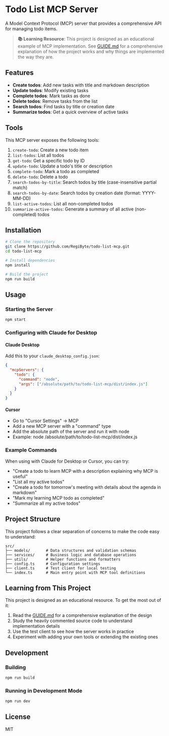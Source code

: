 # Todo List MCP Server

A Model Context Protocol (MCP) server that provides a comprehensive API for managing todo items.

> **📚 Learning Resource**: This project is designed as an educational example of MCP implementation. See [GUIDE.md](GUIDE.md) for a comprehensive explanation of how the project works and why things are implemented the way they are.

## Features

- **Create todos**: Add new tasks with title and markdown description
- **Update todos**: Modify existing tasks
- **Complete todos**: Mark tasks as done
- **Delete todos**: Remove tasks from the list
- **Search todos**: Find tasks by title or creation date
- **Summarize todos**: Get a quick overview of active tasks

## Tools

This MCP server exposes the following tools:

1. `create-todo`: Create a new todo item
2. `list-todos`: List all todos
3. `get-todo`: Get a specific todo by ID
4. `update-todo`: Update a todo's title or description
5. `complete-todo`: Mark a todo as completed
6. `delete-todo`: Delete a todo
7. `search-todos-by-title`: Search todos by title (case-insensitive partial match)
8. `search-todos-by-date`: Search todos by creation date (format: YYYY-MM-DD)
9. `list-active-todos`: List all non-completed todos
10. `summarize-active-todos`: Generate a summary of all active (non-completed) todos

## Installation

```bash
# Clone the repository
git clone https://github.com/RegiByte/todo-list-mcp.git
cd todo-list-mcp

# Install dependencies
npm install

# Build the project
npm run build
```

## Usage

### Starting the Server

```bash
npm start
```

### Configuring with Claude for Desktop

#### Claude Desktop

Add this to your `claude_desktop_config.json`:

```json
{
  "mcpServers": {
    "todo": {
      "command": "node",
      "args": ["/absolute/path/to/todo-list-mcp/dist/index.js"]
    }
  }
}
```

#### Cursor

- Go to "Cursor Settings" -> MCP
- Add a new MCP server with a "command" type
- Add the absolute path of the server and run it with node
- Example: node /absolute/path/to/todo-list-mcp/dist/index.js

### Example Commands

When using with Claude for Desktop or Cursor, you can try:

- "Create a todo to learn MCP with a description explaining why MCP is useful"
- "List all my active todos"
- "Create a todo for tomorrow's meeting with details about the agenda in markdown"
- "Mark my learning MCP todo as completed"
- "Summarize all my active todos"

## Project Structure

This project follows a clear separation of concerns to make the code easy to understand:

```
src/
├── models/       # Data structures and validation schemas
├── services/     # Business logic and database operations
├── utils/        # Helper functions and formatters
├── config.ts     # Configuration settings
├── client.ts     # Test client for local testing
└── index.ts      # Main entry point with MCP tool definitions
```

## Learning from This Project

This project is designed as an educational resource. To get the most out of it:

1. Read the [GUIDE.md](GUIDE.md) for a comprehensive explanation of the design
2. Study the heavily commented source code to understand implementation details
3. Use the test client to see how the server works in practice
4. Experiment with adding your own tools or extending the existing ones

## Development

### Building

```bash
npm run build
```

### Running in Development Mode

```bash
npm run dev
```

## License

MIT 